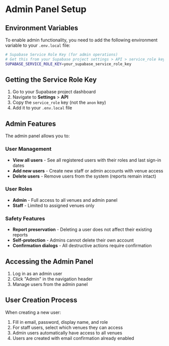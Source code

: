 # Admin Panel Setup

## Environment Variables

To enable admin functionality, you need to add the following environment variable to your `.env.local` file:

```bash
# Supabase Service Role Key (for admin operations)
# Get this from your Supabase project settings > API > service_role key
SUPABASE_SERVICE_ROLE_KEY=your_supabase_service_role_key
```

## Getting the Service Role Key

1. Go to your Supabase project dashboard
2. Navigate to **Settings** > **API**
3. Copy the `service_role` key (not the `anon` key)
4. Add it to your `.env.local` file

## Admin Features

The admin panel allows you to:

### User Management
- **View all users** - See all registered users with their roles and last sign-in dates
- **Add new users** - Create new staff or admin accounts with venue access
- **Delete users** - Remove users from the system (reports remain intact)

### User Roles
- **Admin** - Full access to all venues and admin panel
- **Staff** - Limited to assigned venues only

### Safety Features
- **Report preservation** - Deleting a user does not affect their existing reports
- **Self-protection** - Admins cannot delete their own account
- **Confirmation dialogs** - All destructive actions require confirmation

## Accessing the Admin Panel

1. Log in as an admin user
2. Click "Admin" in the navigation header
3. Manage users from the admin panel

## User Creation Process

When creating a new user:
1. Fill in email, password, display name, and role
2. For staff users, select which venues they can access
3. Admin users automatically have access to all venues
4. Users are created with email confirmation already enabled
